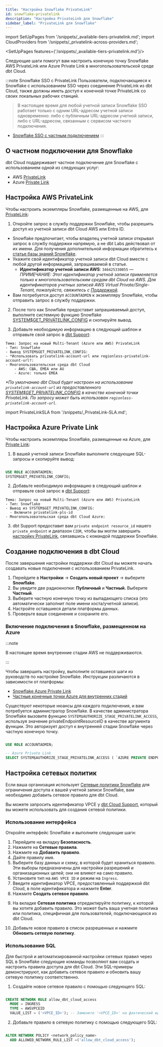 ```yaml
---
title: "Настройка Snowflake PrivateLink"
id: snowflake-privatelink
description: "Настройка PrivateLink для Snowflake"
sidebar_label: "PrivateLink для Snowflake"
---
```


import SetUpPages from '/snippets/_available-tiers-privatelink.md';
import CloudProviders from '/snippets/_privatelink-across-providers.md';

<SetUpPages features={'/snippets/_available-tiers-privatelink.md'}/>

Следующие шаги помогут вам настроить конечную точку Snowflake AWS PrivateLink или Azure Private Link в многопользовательской среде dbt Cloud.

<CloudProviders type='Snowflake' />

:::note Snowflake SSO с PrivateLink
Пользователи, подключающиеся к Snowflake с использованием SSO через соединение PrivateLink из dbt Cloud, также должны иметь доступ к конечной точке PrivateLink со своих локальных рабочих станций.

> В настоящее время для любой учетной записи Snowflake SSO работает только с одним URL-адресом учетной записи одновременно: либо с публичным URL-адресом учетной записи, либо с URL-адресом, связанным с сервисом частного подключения.

- [Snowflake SSO с частным подключением](https://docs.snowflake.com/en/user-guide/admin-security-fed-auth-overview#label-sso-private-connectivity)
:::

## О частном подключении для Snowflake

dbt Cloud поддерживает частное подключение для Snowflake с использованием одной из следующих услуг:

- AWS [PrivateLink](#configure-aws-privatelink)
- Azure [Private Link](#configure-azure-private-link)

## Настройка AWS PrivateLink

Чтобы настроить экземпляры Snowflake, размещенные на AWS, для [PrivateLink](https://aws.amazon.com/privatelink):

1. Откройте запрос в службу поддержки Snowflake, чтобы разрешить доступ из учетной записи dbt Cloud AWS или Entra ID.
- Snowflake предпочитает, чтобы владелец учетной записи открывал запрос в службу поддержки напрямую, а не dbt Labs действовал от их имени. Для получения дополнительной информации обратитесь к [статье базы знаний Snowflake](https://community.snowflake.com/s/article/HowtosetupPrivatelinktoSnowflakefromCloudServiceVendors).
- Укажите свой идентификатор учетной записи dbt Cloud вместе с любой другой информацией, запрашиваемой в статье.
  - **Идентификатор учетной записи AWS**: `346425330055` &mdash; _ПРИМЕЧАНИЕ: Этот идентификатор учетной записи применяется только к многопользовательским средам dbt Cloud на AWS. Для идентификаторов учетных записей AWS Virtual Private/Single-Tenant, пожалуйста, свяжитесь с [Поддержкой](https://docs.getdbt.com/docs/dbt-support#dbt-cloud-support)._
- Вам потребуется доступ `ACCOUNTADMIN` к экземпляру Snowflake, чтобы отправить запрос в службу поддержки.

<Lightbox src="/img/docs/dbt-cloud/snowflakeprivatelink1.png" title="Открыть случай Snowflake"/>

2. После того как Snowflake предоставит запрашиваемый доступ, выполните системную функцию Snowflake [SYSTEM$GET_PRIVATELINK_CONFIG](https://docs.snowflake.com/en/sql-reference/functions/system_get_privatelink_config.html) и скопируйте вывод.

3. Добавьте необходимую информацию в следующий шаблон и отправьте свой запрос в [dbt Support](https://docs.getdbt.com/docs/dbt-support#dbt-cloud-support):

```
Тема: Запрос на новый Multi-Tenant (Azure или AWS) PrivateLink
- Тип: Snowflake
- Вывод SYSTEM$GET_PRIVATELINK_CONFIG:
- *Использовать privatelink-account-url или regionless-privatelink-account-url?: 
- Многопользовательская среда dbt Cloud 
    - AWS: США, EMEA или AU
    - Azure: только EMEA
```
_*По умолчанию dbt Cloud будет настроен на использование `privatelink-account-url` из предоставленного [SYSTEM$GET_PRIVATELINK_CONFIG](https://docs.snowflake.com/en/sql-reference/functions/system_get_privatelink_config.html) в качестве конечной точки PrivateLink. По запросу может быть использован `regionless-privatelink-account-url`._


import PrivateLinkSLA from '/snippets/_PrivateLink-SLA.md';

<PrivateLinkSLA />

## Настройка Azure Private Link

Чтобы настроить экземпляры Snowflake, размещенные на Azure, для [Private Link](https://learn.microsoft.com/en-us/azure/private-link/private-link-overview):

1. В вашей учетной записи Snowflake выполните следующие SQL-запросы и скопируйте вывод: 

```sql

USE ROLE ACCOUNTADMIN;
SYSTEM$GET_PRIVATELINK_CONFIG;

```


2. Добавьте необходимую информацию в следующий шаблон и отправьте свой запрос в [dbt Support](https://docs.getdbt.com/docs/dbt-support#dbt-cloud-support): 

```
Тема: Запрос на новый Multi-Tenant (Azure или AWS) PrivateLink
- Тип: Snowflake
- Вывод из SYSTEM$GET_PRIVATELINK_CONFIG:
  - Включите privatelink-pls-id
- Многопользовательская среда dbt Cloud Azure: 
```

3. dbt Support предоставит вам `private endpoint resource_id` нашего `private_endpoint` и диапазон `CIDR`, чтобы вы могли завершить [настройку PrivateLink](https://community.snowflake.com/s/article/HowtosetupPrivatelinktoSnowflakefromCloudServiceVendors), связавшись с командой поддержки Snowflake. 

## Создание подключения в dbt Cloud

После завершения настройки поддержки dbt Cloud вы можете начать создавать новые подключения с использованием PrivateLink. 

1. Перейдите в **Настройки** → **Создать новый проект** → выберите **Snowflake**. 
2. Вы увидите две радиокнопки: **Публичный** и **Частный.** Выберите **Частный**. 
3. Выберите частную конечную точку из выпадающего списка (это автоматически заполнит поле имени хоста/учетной записи).
4. Настройте оставшиеся детали платформы данных.
5. Проверьте ваше соединение и сохраните его.

### Включение подключения в Snowflake, размещенном на Azure

:::note

В настоящее время внутренние стадии AWS не поддерживаются.

:::

Чтобы завершить настройку, выполните оставшиеся шаги из руководств по настройке Snowflake. Инструкции различаются в зависимости от платформы:

- [Snowflake Azure Private Link](https://docs.snowflake.com/en/user-guide/privatelink-azure)
- [Частные конечные точки Azure для внутренних стадий](https://docs.snowflake.com/en/user-guide/private-internal-stages-azure)

Существуют некоторые нюансы для каждого подключения, и вам потребуется администратор Snowflake. В качестве администратора Snowflake вызовите функцию `SYSTEM$AUTHORIZE_STAGE_PRIVATELINK_ACCESS`, используя значение privateEndpointResourceID в качестве аргумента функции. Это авторизует доступ к внутренней стадии Snowflake через частную конечную точку. 

```sql

USE ROLE ACCOUNTADMIN;

-- Azure Private Link
SELECT SYSTEM$AUTHORIZE_STAGE_PRIVATELINK_ACCESS ( `AZURE PRIVATE ENDPOINT RESOURCE ID` );

```


## Настройка сетевых политик
Если ваша организация использует [Сетевые политики Snowflake](https://docs.snowflake.com/en/user-guide/network-policies) для ограничения доступа к вашей учетной записи Snowflake, вам необходимо добавить сетевое правило для dbt Cloud. 

Вы можете запросить идентификатор VPCE у [dbt Cloud Support](mailto:support@getdbt.com), который вы можете использовать для создания сетевой политики. 

### Использование интерфейса

Откройте интерфейс Snowflake и выполните следующие шаги:
1. Перейдите на вкладку **Безопасность**.
2. Нажмите на **Сетевые правила**.
3. Нажмите на **Добавить правило**.
4. Дайте правилу имя.
5. Выберите базу данных и схему, в которой будет храниться правило. Эти выборы предназначены для настройки разрешений и организационных целей; они не влияют на само правило.
6. Установите тип на `AWS VPCE ID` и режим на `Ingress`.
7. Введите идентификатор VPCE, предоставленный поддержкой dbt Cloud, в поле идентификатора и нажмите **Enter**.
8. Нажмите **Создать сетевое правило**.

<Lightbox src="/img/docs/dbt-cloud/snowflakeprivatelink2.png" title="Создать сетевое правило"/>

9. На вкладке **Сетевая политика** отредактируйте политику, к которой вы хотите добавить правило. Это может быть ваша учетная политика или политика, специфичная для пользователей, подключающихся из dbt Cloud.


10. Добавьте новое правило в список разрешенных и нажмите **Обновить сетевую политику**.

<Lightbox src="/img/docs/dbt-cloud/snowflakeprivatelink3.png" title="Обновить сетевую политику"/>

### Использование SQL

Для быстрой и автоматизированной настройки сетевых правил через SQL в Snowflake следующие команды позволяют вам создать и настроить правила доступа для dbt Cloud. Эти SQL-примеры демонстрируют, как добавить сетевое правило и обновить вашу сетевую политику соответственно.

1. Создайте новое сетевое правило с помощью следующего SQL:
```sql

CREATE NETWORK RULE allow_dbt_cloud_access
  MODE = INGRESS
  TYPE = AWSVPCEID
  VALUE_LIST = ('<VPCE_ID>'); -- Замените '<VPCE_ID>' на фактический идентификатор, предоставленный

```

2. Добавьте правило в сетевую политику с помощью следующего SQL:
```sql

ALTER NETWORK POLICY <network_policy_name>
  ADD ALLOWED_NETWORK_RULE_LIST =('allow_dbt_cloud_access');

```